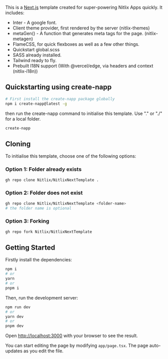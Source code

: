 This is a [Next.js](https://nextjs.org/) template created for super-powering Nitlix Apps quickly. It includes:
* Inter - A google font.
* Client theme provider, first rendered by the server (nitlix-themes)
* metaGen() - A function that generates meta tags for the page. (nitlix-metagen)
* FlameCSS, for quick flexboxes as well as a few other things.
* Quickstart global.scss
* SASS already installed.
* Tailwind ready to fly.
* Prebuilt I18N support (With @vercel/edge, via headers and context (nitlix-i18n))



## Quickstarting using create-napp

```bash
# First install the create-napp package globally
npm i create-napp@latest -g
```

then run the create-napp command to initialise this template. Use "." or "./" for a local folder.

```bash
create-napp
```




## Cloning

To initialise this template, choose one of the following options:

### Option 1: Folder already exists

```bash
gh repo clone Nitlix/NitlixNextTemplate .
```

### Option 2: Folder does not exist

```bash
gh repo clone Nitlix/NitlixNextTemplate <folder-name>
# the folder name is optional
```

### Option 3: Forking

```bash
gh repo fork Nitlix/NitlixNextTemplate
```





## Getting Started

Firstly install the dependencies:

```bash
npm i
# or
yarn
# or
pnpm i
```


Then, run the development server:

```bash
npm run dev
# or
yarn dev
# or
pnpm dev
```

Open [http://localhost:3000](http://localhost:3000) with your browser to see the result.

You can start editing the page by modifying `app/page.tsx`. The page auto-updates as you edit the file.
